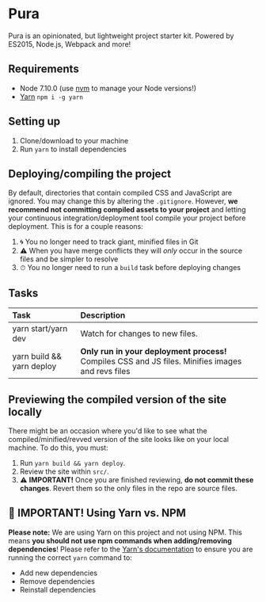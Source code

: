 # Pura
Pura is an opinionated, but lightweight project starter kit. Powered by ES2015, Node.js, Webpack and more!

## Requirements
- Node 7.10.0 (use [nvm](https://github.com/creationix/nvm) to manage your Node versions!)
- [Yarn](https://yarnpkg.com) `npm i -g yarn`

## Setting up
1. Clone/download to your machine
2. Run `yarn` to install dependencies

## Deploying/compiling the project
By default, directories that contain compiled CSS and JavaScript are ignored. You may change this by altering the `.gitignore`. However, **we recommend not committing compiled assets to your project** and letting your continuous integration/deployment tool compile your project before deployment. This is for a couple reasons:

1. 🌀 You no longer need to track giant, minified files in Git
2. ⚠️ When you have merge conflicts they will _only_ occur in the source files and be simpler to resolve
3. ⏱ You no longer need to run a `build` task before deploying changes

## Tasks

| Task                      | Description                                                                                        |
|:--------------------------|:---------------------------------------------------------------------------------------------------|
| yarn start/yarn dev       | Watch for changes to new files.                                                                    |
| yarn build && yarn deploy | **Only run in your deployment process!** Compiles CSS and JS files. Minifies images and revs files |

## Previewing the compiled version of the site locally
There might be an occasion where you'd like to see what the compiled/minified/revved version of the site looks like on your local machine. To do this, you must:

1. Run `yarn build && yarn deploy`.
2. Review the site within `src/`.
3. ⚠️ **IMPORTANT!** Once you are finished reviewing, **do not commit these changes**. Revert them so the only files in the repo are source files.

## 🚨 IMPORTANT! Using Yarn vs. NPM
**Please note:** We are using Yarn on this project and not using NPM. This means **you should not use npm commands when adding/removing dependencies**! Please refer to the [Yarn's documentation](https://yarnpkg.com/en/docs/migrating-from-npm#toc-cli-commands-comparison) to ensure you are running the correct `yarn` command to:

- Add new dependencies
- Remove dependencies
- Reinstall dependencies
